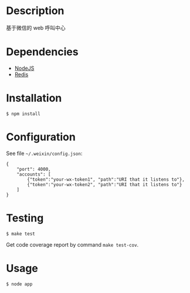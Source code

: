 # Description

基于微信的 web 呼叫中心

# Dependencies

* [NodeJS](http://nodejs.org/)
* [Redis](http://redis.io/)

# Installation

	$ npm install

# Configuration

See file `~/.weixin/config.json`:

	{
		"port": 4000,
		"accounts": [
			{"token":"your-wx-token1", "path":"URI that it listens to"},
			{"token":"your-wx-token2", "path":"URI that it listens to"}
		]
	}

# Testing

	$ make test

Get code coverage report by command `make test-cov`.

# Usage

	$ node app